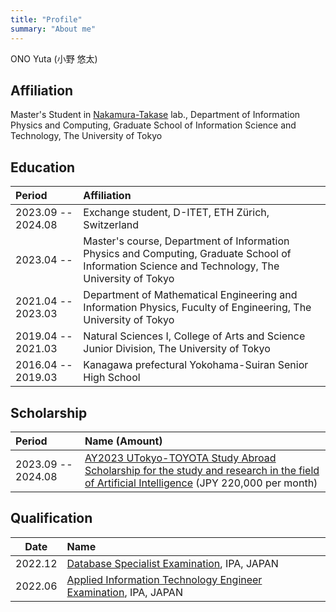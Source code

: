 ```yaml
---
title: "Profile"
summary: "About me"
---
```


ONO Yuta (小野 悠太)


## Affiliation

Master's Student in [Nakamura-Takase](http://www.hal.ipc.i.u-tokyo.ac.jp/index-e.html) lab., Department of Information Physics and Computing, Graduate School of Information Science and Technology, The University of Tokyo

## Education

| Period | Affiliation |
| :----- | :---------- |
| 2023.09 -- 2024.08 | Exchange student, D-ITET, ETH Zürich, Switzerland |
| 2023.04 --         | Master's course, Department of Information Physics and Computing, Graduate School of Information Science and Technology, The University of Tokyo |
| 2021.04 -- 2023.03 | Department of Mathematical Engineering and Information Physics, Fuculty of Engineering, The University of Tokyo                                  |
| 2019.04 -- 2021.03 | Natural Sciences I, College of Arts and Science Junior Division, The University of Tokyo                                                         |
| 2016.04 -- 2019.03 | Kanagawa prefectural Yokohama-Suiran Senior High School                                                                                          |


## Scholarship

| Period | Name (Amount) |
| :----- | :------------ |
| 2023.09 -- 2024.08 | [AY2023 UTokyo-TOYOTA Study Abroad Scholarship for the study and research in the field of Artificial Intelligence](https://www.u-tokyo.ac.jp/adm/go-global/ja/scholarship-list-toyota.html) (JPY 220,000 per month) |


## Qualification

| Date | Name |
| :--: | :--- |
| 2022.12 | [Database Specialist Examination](https://www.ipa.go.jp/shiken/kubun/db.html), IPA, JAPAN                     |
| 2022.06 | [Applied Information Technology Engineer Examination](https://www.ipa.go.jp/shiken/kubun/ap.html), IPA, JAPAN |
